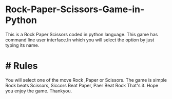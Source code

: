 # Rock-Paper-Scissors-Game-in-Python

This is a Rock Paper Scissors coded in python language. This game has command line user interface.In which you will select the option by just typing its name.

# # Rules

You will select one of the move Rock ,Paper or Scissors.
The game is simple Rock beats Scissors, Siccors Beat Paper,
Paer Beat Rock That's it. Hope you enjoy the game. Thankyou.
